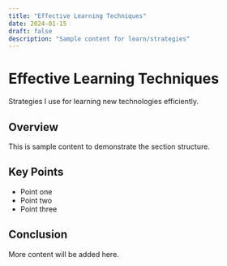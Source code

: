 ```yaml
---
title: "Effective Learning Techniques"
date: 2024-01-15
draft: false
description: "Sample content for learn/strategies"
---
```


# Effective Learning Techniques

Strategies I use for learning new technologies efficiently.

## Overview

This is sample content to demonstrate the section structure.

## Key Points

- Point one
- Point two
- Point three

## Conclusion

More content will be added here.
